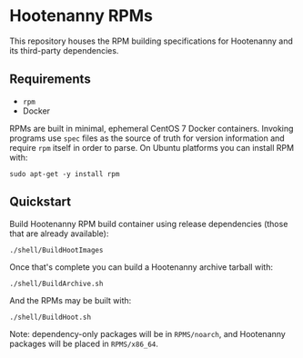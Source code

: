 # Hootenanny RPMs

This repository houses the RPM building specifications for Hootenanny and its
third-party dependencies.

## Requirements

* `rpm`
* Docker

RPMs are built in minimal, ephemeral CentOS 7 Docker containers.  Invoking programs
use `spec` files as the source of truth for version information and require `rpm`
itself in order to parse.  On Ubuntu platforms you can install RPM with:

```
sudo apt-get -y install rpm
```

## Quickstart

Build Hootenanny RPM build container using release dependencies (those that are already
available):

```
./shell/BuildHootImages
```

Once that's complete you can build a Hootenanny archive tarball with:

```
./shell/BuildArchive.sh
```

And the RPMs may be built with:

```
./shell/BuildHoot.sh
```

Note: dependency-only packages will be in `RPMS/noarch`, and Hootenanny packages will be placed in `RPMS/x86_64`.
